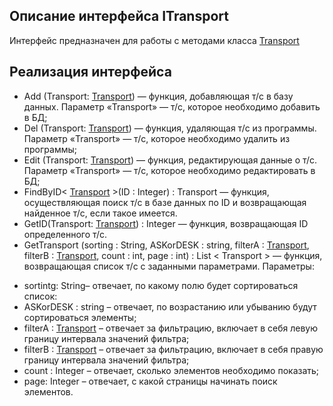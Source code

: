 ## Описание интерфейса ITransport
Интерфейс предназначен для работы с методами класса [Transport](https://github.com/mrsmyc/itsaboutsmyc/blob/master/Transport.md)
## Реализация интерфейса
* Add (Transport: [Transport](https://github.com/mrsmyc/itsaboutsmyc/blob/master/Transport.md)) — функция, добавляющая т/с в базу данных. Параметр «Transport» — т/с, которое необходимо добавить в БД;
* Del (Transport: [Transport](https://github.com/mrsmyc/itsaboutsmyc/blob/master/Transport.md)) — функция, удаляющая т/с из программы. Параметр «Transport» — т/с, которое необходимо удалить из программы;
* Edit (Transport: [Transport](https://github.com/mrsmyc/itsaboutsmyc/blob/master/Transport.md)) — функция, редактирующая данные о т/с. Параметр «Transport» — т/с, которое необходимо редактировать в БД;
* FindByID< [Transport](https://github.com/mrsmyc/itsaboutsmyc/blob/master/Transport.md) >(ID : Integer) : Transport — функция, осуществляющая поиск т/с в базе данных по ID и возвращающая найденное т/с, если такое имеется. 
* GetID(Transport: [Transport](https://github.com/mrsmyc/itsaboutsmyc/blob/master/Transport.md)) : Integer — функция, возвращающая ID определенного т/с. 
* GetTransport (sorting : String, ASKorDESK : string, filterA : [Transport](https://github.com/mrsmyc/itsaboutsmyc/blob/master/Transport.md), filterB : [Transport](https://github.com/mrsmyc/itsaboutsmyc/blob/master/Transport.md), count : int, page : int) : List < Transport > — функция, возвращающая список т/с с заданными параметрами.
 Параметры: 
-	sortintg: String– отвечает, по какому полю будет сортироваться список:
-	ASKorDESK : string – отвечает, по возрастанию или убыванию будут сортироваться элементы;
-	filterA : [Transport](https://github.com/mrsmyc/itsaboutsmyc/blob/master/Transport.md) – отвечает за фильтрацию, включает в себя левую границу интервала значений фильтра;
-	filterB : [Transport](https://github.com/mrsmyc/itsaboutsmyc/blob/master/Transport.md) – отвечает за фильтрацию, включает в себя правую границу интервала значений фильтра; 
-	count : Integer – отвечает, сколько элементов необходимо показать;
-	page: Integer – отвечает, с какой страницы начинать поиск элементов.
